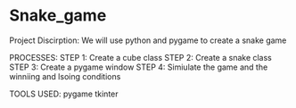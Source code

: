 # Snake_game



Project Discirption:
We will use python and pygame to create a snake game 


PROCESSES:
STEP 1: Create a cube class
STEP 2: Create a snake class
STEP 3: Create a pygame window 
STEP 4: Simiulate the game and the winniing and lsoing conditions



TOOLS USED:
pygame 
tkinter



